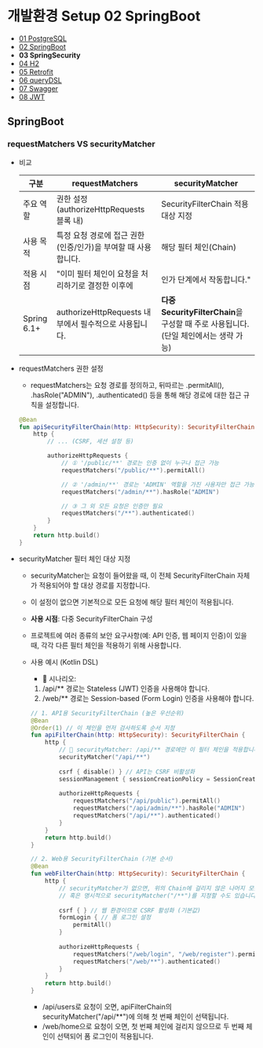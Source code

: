 # 개발환경 Setup 02 SpringBoot

- [01 PostgreSQL](./03_setup_01_PostgreSQL.md)
- [02 SpringBoot](./03_setup_02_SpringBoot.md)
- **03 SpringSecurity**
- [04 H2](./03_setup_04_H2.md)
- [05 Retrofit](./03_setup_05_Retrofit.md)
- [06 queryDSL](./03_setup_06_queryDSL.md)
- [07 Swagger](./03_setup_07_Swagger.md)
- [08 JWT](./03_setup_08_JWT.md)

## SpringBoot

### requestMatchers VS securityMatcher

- 비교

    | 구분 | requestMatchers | securityMatcher |
    |-----|-----------------|-----------------|
    | 주요 역할 | 권한 설정 (authorizeHttpRequests 블록 내) | SecurityFilterChain 적용 대상 지정 |
    | 사용 목적 | 특정 요청 경로에 접근 권한 (인증/인가)을 부여할 때 사용합니다. | 해당 필터 체인(Chain) | 이 작동할지 말지를 결정할 때 사용합니다. |
    | 적용 시점 | "이미 필터 체인이 요청을 처리하기로 결정한 이후에 | 인가 단계에서 작동합니다." | "요청이 들어오는 가장 초기에 | 어떤 SecurityFilterChain을 사용할지 결정할 때 작동합니다." |
    | Spring 6.1+ | authorizeHttpRequests 내부에서 필수적으로 사용됩니다. | **다중 SecurityFilterChain**을 구성할 때 주로 사용됩니다. (단일 체인에서는 생략 가능) |

- requestMatchers 권한 설정

    - requestMatchers는 요청 경로를 정의하고, 뒤따르는 .permitAll(), .hasRole("ADMIN"), .authenticated() 등을 통해 해당 경로에 대한 접근 규칙을 설정합니다.

    ```kotlin
    @Bean
    fun apiSecurityFilterChain(http: HttpSecurity): SecurityFilterChain {
        http {
            // ... (CSRF, 세션 설정 등)

            authorizeHttpRequests {
                // ① '/public/**' 경로는 인증 없이 누구나 접근 가능
                requestMatchers("/public/**").permitAll()

                // ② '/admin/**' 경로는 'ADMIN' 역할을 가진 사용자만 접근 가능
                requestMatchers("/admin/**").hasRole("ADMIN")

                // ③ 그 외 모든 요청은 인증만 필요
                requestMatchers("/**").authenticated() 
            }
        }
        return http.build()
    }
    ```

- securityMatcher 필터 체인 대상 지정

    - securityMatcher는 요청이 들어왔을 때, 이 전체 SecurityFilterChain 자체가 적용되어야 할 대상 경로를 지정합니다.
    - 이 설정이 없으면 기본적으로 모든 요청에 해당 필터 체인이 적용됩니다.
    - **사용 시점**: 다중 SecurityFilterChain 구성
    - 프로젝트에 여러 종류의 보안 요구사항(예: API 인증, 웹 페이지 인증)이 있을 때, 각각 다른 필터 체인을 적용하기 위해 사용합니다.

    - 사용 예시 (Kotlin DSL)

        - 📝 시나리오:
        1. /api/** 경로는 Stateless (JWT) 인증을 사용해야 합니다.
        2. /web/** 경로는 Session-based (Form Login) 인증을 사용해야 합니다.

        ```kotlin
        // 1. API용 SecurityFilterChain (높은 우선순위)
        @Bean
        @Order(1) // 이 체인을 먼저 검사하도록 순서 지정
        fun apiFilterChain(http: HttpSecurity): SecurityFilterChain {
            http {
                // 🔑 securityMatcher: /api/** 경로에만 이 필터 체인을 적용합니다.
                securityMatcher("/api/**") 
                
                csrf { disable() } // API는 CSRF 비활성화
                sessionManagement { sessionCreationPolicy = SessionCreationPolicy.STATELESS } // 세션 미사용
                
                authorizeHttpRequests {
                    requestMatchers("/api/public").permitAll()
                    requestMatchers("/api/admin/**").hasRole("ADMIN")
                    requestMatchers("/api/**").authenticated()
                }
            }
            return http.build()
        }

        // 2. Web용 SecurityFilterChain (기본 순서)
        @Bean
        fun webFilterChain(http: HttpSecurity): SecurityFilterChain {
            http {
                // securityMatcher가 없으면, 위의 Chain에 걸리지 않은 나머지 모든 요청에 기본 적용됩니다.
                // 혹은 명시적으로 securityMatcher("/**")를 지정할 수도 있습니다.
                
                csrf { } // 웹 환경이므로 CSRF 활성화 (기본값)
                formLogin { // 폼 로그인 설정
                    permitAll()
                }
                
                authorizeHttpRequests {
                    requestMatchers("/web/login", "/web/register").permitAll()
                    requestMatchers("/web/**").authenticated()
                }
            }
            return http.build()
        }
        ```

        - /api/users로 요청이 오면, apiFilterChain의 securityMatcher("/api/**")에 의해 첫 번째 체인이 선택됩니다.
        - /web/home으로 요청이 오면, 첫 번째 체인에 걸리지 않으므로 두 번째 체인이 선택되어 폼 로그인이 적용됩니다.
